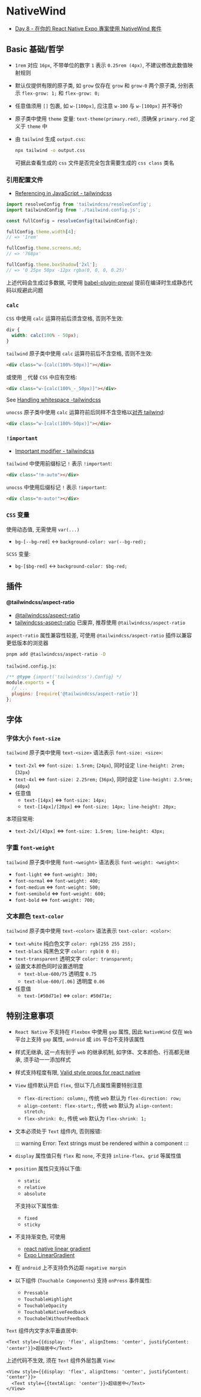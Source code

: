 # NativeWind

- [Day 8 - 在你的 React Native Expo 專案使用 NativeWind 套件](https://ithelp.ithome.com.tw/articles/10317107)

## Basic 基础/哲学

- `1rem` 对应 `16px`, 不带单位的数字 `1` 表示 `0.25rem (4px)`, 不建议修改此数值映射规则
- 默认仅提供有限的原子类, 如 `grow` 仅存在 `grow` 和 `grow-0` 两个原子类, 分别表示 `flex-grow: 1;` 和 `flex-grow: 0;`
- 任意值须用 `[]` 包裹, 如 `w-[100px]`, 应注意 `w-100` 与 `w-[100px]` 并不等价
- 原子类中使用 `theme` 变量: `text-theme(primary.red)`, 须确保 `primary.red` 定义于 `theme` 中
- 由 `tailwind` 生成 `output.css`:

  ```bash
  npx tailwind -o output.css
  ```

  可据此查看生成的 `css` 文件是否完全包含需要生成的 `css class` 类名

### 引用配置文件

- [Referencing in JavaScript - tailwindcss](https://tailwindcss.com/docs/configuration#referencing-in-java-script)

```js
import resolveConfig from 'tailwindcss/resolveConfig';
import tailwindConfig from './tailwind.config.js';

const fullConfig = resolveConfig(tailwindConfig);

fullConfig.theme.width[4];
// => '1rem'

fullConfig.theme.screens.md;
// => '768px'

fullConfig.theme.boxShadow['2xl'];
// => '0 25px 50px -12px rgba(0, 0, 0, 0.25)'
```

上述代码会生成过多数据, 可使用 [babel-plugin-preval](https://github.com/kentcdodds/babel-plugin-preval) 提前在编译时生成静态代码以规避此问题

### `calc`

`CSS` 中使用 `calc` 运算符前后须含空格, 否则不生效:

```css
div {
  width: calc(100% - 50px);
}
```

`tailwind` 原子类中使用 `calc` 运算符前后不含空格, 否则不生效:

```html
<div class="w-[calc(100%-50px)]"></div>
```

或使用 `_` 代替 `CSS` 中应有空格:

```html
<div class="w-[calc(100%_-_50px)]"></div>
```

See [Handling whitespace -tailwindcss](https://tailwindcss.com/docs/adding-custom-styles#handling-whitespace)

`unocss` 原子类中使用 `calc` 运算符前后同样不含空格以[对齐 tailwind](https://github.com/unocss/unocss/issues/180):

```html
<div class="w-[calc(100%-50px)]"></div>
```

### `!important`

- [Important modifier - tailwindcss](https://tailwindcss.com/docs/configuration#important-modifier)

`tailwind` 中使用前缀标记 `!` 表示 `!important`:

```html
<div class="!m-auto"></div>
```

`unocss` 中使用后缀标记 `!` 表示 `!important`:

```html
<div class="m-auto!"></div>
```

### `CSS` 变量

使用动态值, 无需使用 `var(...)`

- `bg-[--bg-red]` <-> `background-color: var(--bg-red);`

`SCSS` 变量:

- `bg-[$bg-red]` <-> `background-color: $bg-red;`

## 插件

#### @tailwindcss/aspect-ratio

- [@tailwindcss/aspect-ratio](https://github.com/tailwindlabs/tailwindcss-aspect-ratio)
- [tailwindcss-aspect-ratio](https://github.com/webdna/tailwindcss-aspect-ratio) 已废弃, 推荐使用 `@tailwindcss/aspect-ratio`

`aspect-ratio` 属性兼容性较差, 可使用 `@tailwindcss/aspect-ratio` 插件以兼容更低版本的浏览器

```bash
pnpm add @tailwindcss/aspect-ratio -D
```

`tailwind.config.js`:

```js
/** @type {import('tailwindcss').Config} */
module.exports = {
  // ...
  plugins: [require('@tailwindcss/aspect-ratio')]
};
```

## 字体

### 字体大小 `font-size`

`tailwind` 原子类中使用 `text-<size>` 语法表示 `font-size: <size>`:

- `text-2xl` <=> `font-size: 1.5rem;` (`24px`), 同时设定 `line-height: 2rem;` (`32px`)
- `text-4xl` <=> `font-size: 2.25rem;` (`36px`), 同时设定 `line-height: 2.5rem;` (`40px`)
- 任意值
  - `text-[14px]` <=> `font-size: 14px;`
  - `text-[14px]/[20px]` <=> `font-size: 14px; line-height: 20px;`

本项目常用:

- `text-2xl/[43px]` <=> `font-size: 1.5rem; line-height: 43px;`

### 字重 `font-weight`

`tailwind` 原子类中使用 `font-<weight>` 语法表示 `font-weight: <weight>`:

- `font-light` <=> `font-weight: 300;`
- `font-normal` <=> `font-weight: 400;`
- `font-medium` <=> `font-weight: 500;`
- `font-semibold` <=> `font-weight: 600;`
- `font-bold` <=> `font-weight: 700;`

### 文本颜色 `text-color`

`tailwind` 原子类中使用 `text-<color>` 语法表示 `text-color: <color>`:

- `text-white` 纯白色文字 `color: rgb(255 255 255);`
- `text-black` 纯黑色文字 `color: rgb(0 0 0);`
- `text-transparent` 透明文字 `color: transparent;`
- 设置文本颜色同时设置透明度
  - `text-blue-600/75` 透明度 `0.75`
  - `text-blue-600/[.06]` 透明度 `0.06`
- 任意值
  - `text-[#50d71e]` <=> `color: #50d71e;`

## 特别注意事项

- `React Native` 不支持在 `Flexbox` 中使用 `gap` 属性, 因此 `NativeWind` 仅在 `Web` 平台上支持 `gap` 属性,
  `android` 或 `iOS` 平台不支持该属性
- 样式无继承, 这一点有别于 `web` 的继承机制, 如字体、文本颜色、行高都无继承, 须手动一一添加样式
- 样式支持程度有限, [Valid style props for react native](https://gist.github.com/prianto/cffcfbb772f9ffb25ff844345215ea99)
- `View` 组件默认开启 `flex`, 但以下几点属性需要特别注意

  - `flex-direction: column;`, 传统 `web` 默认为 `flex-direction: row;`
  - `align-content: flex-start;`, 传统 `web` 默认为 `align-content: stretch;`
  - `flex-shrink: 0;`, 传统 `web` 默认为 `flex-shrink: 1;`

- 文本必须处于 `Text` 组件内, 否则报错:

  ::: warning
  Error: Text strings must be rendered within a <Text> component
  :::

- `display` 属性值只有 `flex` 和 `none`, 不支持 `inline-flex`、`grid` 等属性值
- `position` 属性只支持以下值:

  - `static`
  - `relative`
  - `absolute`

  不支持以下属性值:

  - `fixed`
  - `sticky`

- 不支持渐变色, 可使用

  - [react native linear gradient](https://github.com/react-native-linear-gradient/react-native-linear-gradient)
  - [Expo LinearGradient](https://docs.expo.dev/versions/latest/sdk/linear-gradient/)

- 在 `android` 上不支持负外边距 `nagative margin`
- 以下组件 (`Touchable Components`) 支持 `onPress` 事件属性:

  - `Pressable`
  - `TouchableHighlight`
  - `TouchableOpacity`
  - `TouchableNativeFeedback`
  - `TouchabelWithoutFeedback`

`Text` 组件内文字水平垂直居中:

```tsx
<Text style={{display: 'flex', alignItems: 'center', justifyContent: 'center'}}>超级居中</Text>
```

上述代码不生效, 须在 `Text` 组件外层包裹 `View`:

```tsx
<View style={{display: 'flex', alignItems: 'center', justifyContent: 'center'}}>
  <Text style={{textAlign: 'center'}}>超级居中</Text>
</View>
```
